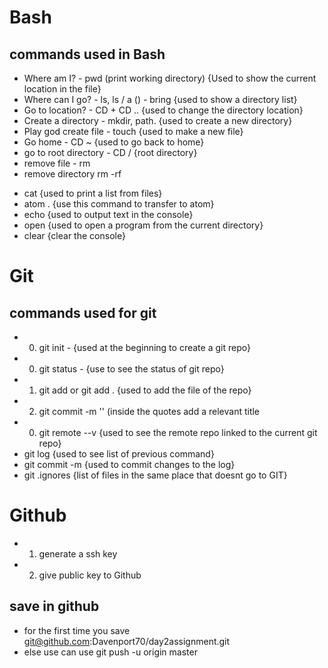# Bash
## commands used in Bash
- Where am I? - pwd (print working directory) {Used to show the current location in the file}
- Where can I go?  - ls, ls / a () - bring {used to show a directory list}
- Go to location? - CD <path> + CD .. {used to change the directory location}
- Create a directory - mkdir, path. {used to create a new directory}
- Play god create file - touch <path> {used to make a new file}
- Go home - CD ~ {used to go back to home}
- go to root directory - CD / {root directory}
- remove file - rm <file>
- remove directory rm -rf <dir>
- cat <file> {used to print a list from files}
- atom . {use this command to transfer to atom}
- echo {used to output text in the console}
- open {used to open a program from the current directory}
- clear {clear the console}

# Git
## commands used for git

- 0) git init - {used at the beginning to create a git repo}
- 0) git status - {use to see the status of git repo}
- 1) git add <file> or git add . {used to add the file of the repo}
- 2) git commit -m '' (inside the quotes add a relevant title
- 0) git remote --v {used to see the remote repo linked to the current git repo}
- git log {used to see list of previous command}
- git commit -m {used to commit changes to the log}
- git .ignores {list of files in the same place that doesnt go to GIT}

# Github

- 1) generate a ssh key
- 2) give public key to Github

## save in github
- for the first time you save git@github.com:Davenport70/day2assignment.git
- else use can use git push -u origin master
